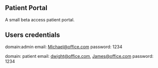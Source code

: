 ## Patient Portal

A small beta access patient portal.

## Users credentials

domain:admin
email: Michael@office.com
password: 1234

domain: patient
email: dwight@office.com, James@office.com
password: 1234
